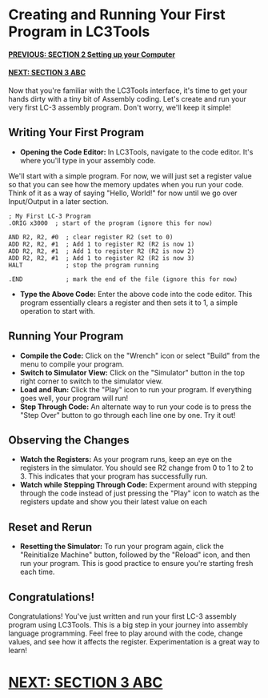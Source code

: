 # Creating and Running Your First Program in LC3Tools
#### [PREVIOUS: SECTION 2 Setting up your Computer](/docs/2_Setting-up-your-Computer.md)
#### [NEXT: SECTION 3 ABC](/docs/3_abc.md)
Now that you're familiar with the LC3Tools interface, it's time to get your hands dirty with a tiny bit of Assembly coding. Let's create and run your very first LC-3 assembly program. Don't worry, we'll keep it simple!

## Writing Your First Program
- **Opening the Code Editor:** In LC3Tools, navigate to the code editor. It's where you'll type in your assembly code.

We'll start with a simple program. For now, we will just set a register value so that you can see how the memory updates when you run your code. Think of it as a way of saying "Hello, World!" for now until we go over Input/Output in a later section.

```assembly
; My First LC-3 Program
.ORIG x3000  ; start of the program (ignore this for now)

AND R2, R2, #0  ; clear register R2 (set to 0)
ADD R2, R2, #1  ; Add 1 to register R2 (R2 is now 1)
ADD R2, R2, #1  ; Add 1 to register R2 (R2 is now 2)
ADD R2, R2, #1  ; Add 1 to register R2 (R2 is now 3)
HALT            ; stop the program running

.END            ; mark the end of the file (ignore this for now)
```
- **Type the Above Code:** Enter the above code into the code editor. This program essentially clears a register and then sets it to 1, a simple operation to start with.

## Running Your Program
- **Compile the Code:** Click on the "Wrench" icon or select "Build" from the menu to compile your program. 
- **Switch to Simulator View:** Click on the "Simulator" button in the top right corner to switch to the simulator view.
- **Load and Run:** Click the "Play" icon to run your program. If everything goes well, your program will run!
- **Step Through Code:** An alternate way to run your code is to press the "Step Over" button to go through each line one by one. Try it out!

## Observing the Changes
- **Watch the Registers:** As your program runs, keep an eye on the registers in the simulator. You should see R2 change from 0 to 1 to 2 to 3. This indicates that your program has successfully run. 
- **Watch while Stepping Through Code:** Experment around with stepping through the code instead of just pressing the "Play" icon to watch as the registers update and show you their latest value on each

## Reset and Rerun
- **Resetting the Simulator:** To run your program again, click the "Reinitialize Machine" button, followed by the "Reload" icon, and then run your program. This is good practice to ensure you're starting fresh each time.

## Congratulations!
Congratulations! You've just written and run your first LC-3 assembly program using LC3Tools. This is a big step in your journey into assembly language programming. Feel free to play around with the code, change values, and see how it affects the register. Experimentation is a great way to learn!

# [NEXT: SECTION 3 ABC](/docs/3_abc.md)
